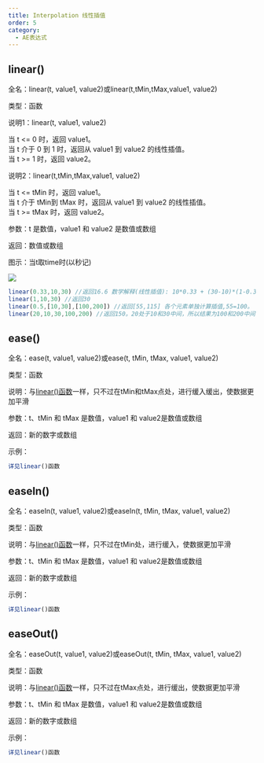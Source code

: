 ```yaml
---
title: Interpolation 线性插值
order: 5
category:
  - AE表达式
---
```

## linear()

全名：linear(t, value1, value2)或linear(t,tMin,tMax,value1, value2)

类型：函数

说明1：linear(t, value1, value2)

当 t <= 0 时，返回 value1。  
当 t 介于 0 到 1 时，返回从 value1 到 value2 的线性插值。  
当 t >= 1 时，返回 value2。

说明2：linear(t,tMin,tMax,value1, value2)

当 t <= tMin 时，返回 value1。  
当 t 介于 tMin到 tMax 时，返回从 value1 到 value2 的线性插值。  
当 t >= tMax 时，返回 value2。

参数：t 是数值，value1 和 value2 是数值或数组

返回：数值或数组

图示：当t取time时(以秒记)

![](https://mir.yuelili.com/wp-content/uploads/user/docs/exp-a-z/exp-linear.png)

```javascript
linear(0.33,10,30) //返回16.6 数学解释(线性插值): 10*0.33 + (30-10)*(1-0.33) = 16.6。图形解释:把value1=10,value2=30,t=10帧带入上图，返回10f的value值
linear(1,10,30) //返回30 
linear(0.5,[10,30],[100,200]) //返回[55,115] 各个元素单独计算插值,55=100。
linear(20,10,30,100,200) //返回150。20处于10和30中间，所以结果为100和200中间
```

## ease()

全名：ease(t, value1, value2)或ease(t, tMin, tMax, value1, value2)

类型：函数

说明：与[linear()函数](https://expression.yuelili.fun/interpolation.html#linear())一样，只不过在tMin和tMax点处，进行缓入缓出，使数据更加平滑

参数：t、tMin 和 tMax 是数值，value1 和 value2是数值或数组

返回：新的数字或数组

示例：

```javascript
详见linear()函数
```

## easeIn()

全名：easeIn(t, value1, value2)或easeIn(t, tMin, tMax, value1, value2)

类型：函数

说明：与[linear()函数](https://expression.yuelili.fun/interpolation.html#linear())一样，只不过在tMin处，进行缓入，使数据更加平滑

参数：t、tMin 和 tMax 是数值，value1 和 value2是数值或数组

返回：新的数字或数组

示例：

```javascript
详见linear()函数
```

## easeOut()

全名：easeOut(t, value1, value2)或easeOut(t, tMin, tMax, value1, value2)

类型：函数

说明：与[linear()函数](https://expression.yuelili.fun/interpolation.html#linear())一样，只不过在tMax点处，进行缓出，使数据更加平滑

参数：t、tMin 和 tMax 是数值，value1 和 value2是数值或数组

返回：新的数字或数组

示例：

```javascript
详见linear()函数
```

